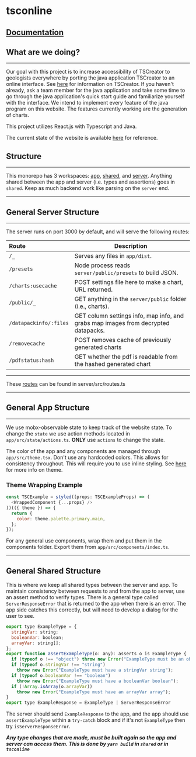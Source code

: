 # tsconline
[Documentation](https://earthhistoryviz.github.io/tsconline/docs/#/)
---

## What are we doing?

---

Our goal with this project is to increase accessibility of TSCreator to geologists everywhere by porting the java application TSCreator to an online interface. See [here](https://timescalecreator.org/index/index.php) for information on TSCreator. If you haven't already, ask a team member for the java application and take some time to go through the java application's quick start guide and familiarize yourself with the interface. We intend to implement every feature of the java program on this website. The features currently working are the generation of charts.

This project utilizes React.js with Typescript and Java.

The current state of the website is available [here](http://dev.timescalecreator.org:3000/) for reference.

## Structure

---

This monorepo has 3 workspaces: [app](#general-app-structure), [shared](#general-shared-structure), and [server](/server.md#server). Anything shared between
the app and server (i.e. types and assertions) goes in `shared`. Keep as much backend work like parsing on the `server` end.

---

## General Server Structure

---

The server runs on port 3000 by default, and will serve the following routes:

| **Route**              | **Description**                                                                    |
| :--------------------- | ---------------------------------------------------------------------------------- |
| `/_`                   | Serves any files in `app/dist`.                                                    |
| `/presets`             | Node process reads `server/public/presets` to build JSON.                          |
| `/charts:usecache`     | POST settings file here to make a chart, URL returned.                             |
| `/public/_`            | GET anything in the `server/public` folder (i.e., charts).                         |
| `/datapackinfo/:files` | GET column settings info, map info, and grabs map images from decrypted datapacks. |
| `/removecache`         | POST removes cache of previously generated charts                                  |
| `/pdfstatus:hash`      | GET whether the pdf is readable from the hashed generated chart                    |

---

These [routes](server.md#routes) can be found in server/src/routes.ts

---

## General App Structure

---

We use mobx-observable state to keep track of the website state. To change the `state` we use action methods located in `app/src/state/actions.ts`. **ONLY** use `actions` to change the state.

The color of the app and any components are managed through `app/src/theme.tsx`. Don't use any hardcoded colors. This allows for consistency throughout. This will require you to use inline styling. See [here](theme.md) for more info on theme.

### Theme Wrapping Example

```js
const TSCExample = styled((props: TSCExampleProps) => (
  <WrappedComponent {...props} />
))(({ theme }) => {
  return {
    color: theme.palette.primary.main,
  };
});
```

For any general use components, wrap them and put them in the components folder. Export them from `app/src/components/index.ts`.

---

## General Shared Structure

This is where we keep all shared types between the server and app. To maintain consistency between requests to and from the app to server, use an assert method to verify types. There is a general type called `ServerResponseError` that is returned to the app when there is an error. The app side catches this correctly, but will need to develop a dialog for the user to see.

```js
export type ExampleType = {
  stringVar: string;
  booleanVar: boolean;
  arrayVar: string[];
};
export function assertExampleType(o: any): asserts o is ExampleType {
  if (typeof o !== "object") throw new Error("ExampleType must be an object");
  if (typeof o.stringVar !== "string")
    throw new Error("ExampleType must have a stringVar string");
  if (typeof o.booleanVar !== "boolean")
    throw new Error("ExampleType must have a booleanVar boolean");
  if (!Array.isArray(o.arrayVar))
    throw new Error("ExampleType must have an arrayVar array");
}
export type ExampleResponse = ExampleType | ServerResponseError
```

The server should send `ExampleResponse` to the app, and the app should use `assertExampleType` within a `try-catch` block and if it's not `ExampleType` then try `isServerResponseError`.

**_Any type changes that are made, must be built again so the app and server can access them. This is done by `yarn build` in `shared` or in `tsconline`_**

